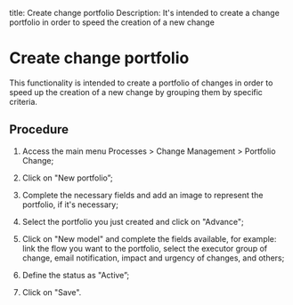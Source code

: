 title: Create change portfolio
Description: It's intended to create a change portfolio in order to speed the creation of a new change
# Create change portfolio

This functionality is intended to create a portfolio of changes in order to speed up the creation of a new change by grouping them by specific criteria.

Procedure 
-------------

1.  Access the main menu Processes \>
    Change Management \> Portfolio Change;

2.  Click on "New portfolio”;

3.  Complete the necessary fields and add an image to represent the
    portfolio, if it's necessary;

4.  Select the portfolio you just created and click on "Advance";

5.  Click on "New model" and complete the fields available, for example:
    link the flow you want to the portfolio, select the executor group of
    change, email notification, impact and urgency of changes, and others;

6.  Define the status as "Active”;  

7.  Click on "Save".

<!-- !!! tip "About"

    <b>Product/Version:</b> CITSmart | 9.00 &nbsp;&nbsp;
    <b>Updated:</b>01/31/2019 – Larissa Lourenço
